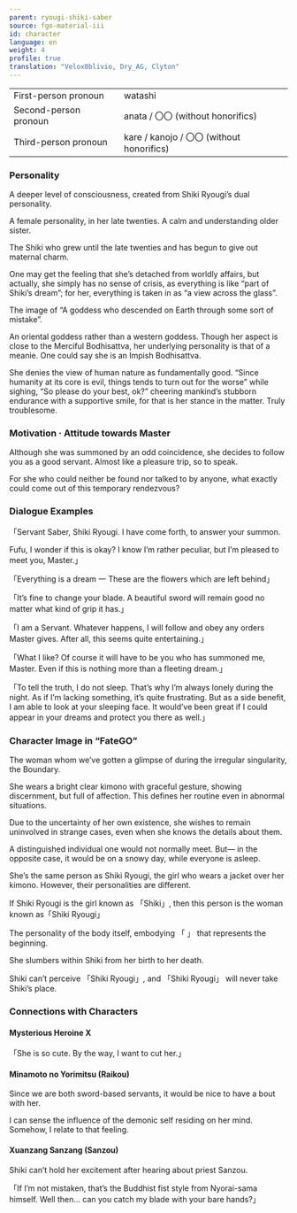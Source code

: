 ```yaml
---
parent: ryougi-shiki-saber
source: fgo-material-iii
id: character
language: en
weight: 4
profile: true
translation: "Velox0blivio, Dry_AG, Clyton"
---
```


<table>
  <tr><td>First-person pronoun</td><td>watashi</td></tr>
  <tr><td>Second-person pronoun</td><td>anata / 〇〇 (without honorifics)</td></tr>
  <tr><td>Third-person pronoun</td><td>kare / kanojo / 〇〇 (without honorifics)</td></tr>
</table>

### Personality

A deeper level of consciousness, created from Shiki Ryougi’s dual personality.

A female personality, in her late twenties. A calm and understanding older sister.

The Shiki who grew until the late twenties and has begun to give out maternal charm.

One may get the feeling that she’s detached from worldly affairs, but actually, she simply has no sense of crisis, as everything is like “part of Shiki’s dream”; for her, everything is taken in as “a view across the glass”.

The image of “A goddess who descended on Earth through some sort of mistake”.

An oriental goddess rather than a western goddess. Though her aspect is close to the Merciful Bodhisattva, her underlying personality is that of a meanie. One could say she is an Impish Bodhisattva.

She denies the view of human nature as fundamentally good. “Since humanity at its core is evil, things tends to turn out for the worse” while sighing, “So please do your best, ok?” cheering mankind’s stubborn endurance with a supportive smile, for that is her stance in the matter. Truly troublesome.

### Motivation · Attitude towards Master

Although she was summoned by an odd coincidence, she decides to follow you as a good servant. Almost like a pleasure trip, so to speak.

For she who could neither be found nor talked to by anyone, what exactly could come out of this temporary rendezvous?

### Dialogue Examples

「Servant Saber, Shiki Ryougi. I have come forth, to answer your summon.

Fufu, I wonder if this is okay? I know I’m rather peculiar, but I’m pleased to meet you, Master.」

「Everything is a dream 一 These are the flowers which are left behind」

「It’s fine to change your blade. A beautiful sword will remain good no matter what kind of grip it has.」

「I am a Servant. Whatever happens, I will follow and obey any orders Master gives. After all, this seems quite entertaining.」

「What I like? Of course it will have to be you who has summoned me, Master. Even if this is nothing more than a fleeting dream.」

「To tell the truth, I do not sleep. That’s why I’m always lonely during the night. As if I’m lacking something, it’s quite frustrating. But as a side benefit, I am able to look at your sleeping face. It would’ve been great if I could appear in your dreams and protect you there as well.」

### Character Image in “FateGO”

The woman whom we’ve gotten a glimpse of during the irregular singularity, the Boundary.

She wears a bright clear kimono with graceful gesture, showing discernment, but full of affection. This defines her routine even in abnormal situations.

Due to the uncertainty of her own existence, she wishes to remain uninvolved in strange cases, even when she knows the details about them.

A distinguished individual one would not normally meet. But— in the opposite case, it would be on a snowy day, while everyone is asleep.

She’s the same person as Shiki Ryougi, the girl who wears a jacket over her kimono. However, their personalities are different.

If Shiki Ryougi is the girl known as 「Shiki」, then this person is the woman known as「Shiki Ryougi」

The personality of the body itself, embodying 「 」 that represents the beginning.

She slumbers within Shiki from her birth to her death.

Shiki can’t perceive 「Shiki Ryougi」, and 「Shiki Ryougi」 will never take Shiki’s place.

### Connections with Characters

#### Mysterious Heroine X

「She is so cute. By the way, I want to cut her.」

#### Minamoto no Yorimitsu (Raikou)

Since we are both sword-based servants, it would be nice to have a bout with her.

I can sense the influence of the demonic self residing on her mind. Somehow, I relate to that feeling.

#### Xuanzang Sanzang (Sanzou)

Shiki can’t hold her excitement after hearing about priest Sanzou.

「If I’m not mistaken, that’s the Buddhist fist style from Nyorai-sama himself. Well then… can you catch my blade with your bare hands?」
